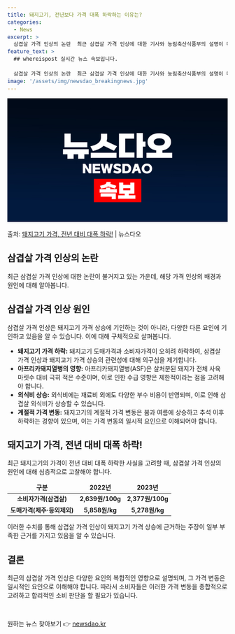 ```yaml
---
title: 돼지고기, 전년보다 가격 대폭 하락하는 이유는?
categories:
  - News
excerpt: >
  삼겹살 가격 인상의 논란  최근 삼겹살 가격 인상에 대한 기사와 농림축산식품부의 설명이 대중들의 이목을 끌고…
feature_text: >
  ## whereispost 실시간 뉴스 속보입니다.

  삼겹살 가격 인상의 논란  최근 삼겹살 가격 인상에 대한 기사와 농림축산식품부의 설명이 대중들의 이목을 끌고…
image: '/assets/img/newsdao_breakingnews.jpg'
---
```


![뉴스다오 속보](/assets/img/newsdao_breakingnews.jpg)

<p>출처: <a href="https://newsdao.kr/4204" rel="dofollow">돼지고기 가격, 전년 대비 대폭 하락!</a> | 뉴스다오</p>

<h2 data-ke-size="size26">삼겹살 가격 인상의 논란</h2>
<p data-ke-size="size16">최근 삼겹살 가격 인상에 대한 논란이 불거지고 있는 가운데, 해당 가격 인상의 배경과 원인에 대해 알아봅니다.</p>


<h2 data-ke-size="size26">삼겹살 가격 인상 원인</h2>
<p data-ke-size="size16">삼겹살 가격 인상은 돼지고기 가격 상승에 기인하는 것이 아니라, 다양한 다른 요인에 기인하고 있음을 알 수 있습니다. 이에 대해 구체적으로 살펴봅니다.</p>

<ul>
<li><b>돼지고기 가격 하락:</b> 돼지고기 도매가격과 소비자가격이 오히려 하락하여, 삼겹살 가격 인상과 돼지고기 가격 상승의 관련성에 대해 의구심을 제기합니다.</li>
<li><b>아프리카돼지열병의 영향:</b> 아프리카돼지열병(ASF)은 살처분된 돼지가 전체 사육 마릿수 대비 극히 적은 수준이며, 이로 인한 수급 영향은 제한적이라는 점을 고려해야 합니다.</li>
<li><b>외식비 상승:</b> 외식비에는 재료비 외에도 다양한 부수 비용이 반영되며, 이로 인해 삼겹살 외식비가 상승할 수 있습니다.</li>
<li><b>계절적 가격 변동:</b> 돼지고기의 계절적 가격 변동은 봄과 여름에 상승하고 추석 이후 하락하는 경향이 있으며, 이는 가격 변동의 일시적 요인으로 이해되어야 합니다.</li>
</ul>


<h2 data-ke-size="size26">돼지고기 가격, 전년 대비 대폭 하락!</h2>
<p data-ke-size="size16">최근 돼지고기의 가격이 전년 대비 대폭 하락한 사실을 고려할 때, 삼겹살 가격 인상의 원인에 대해 심층적으로 고찰해야 합니다.</p>


<table>
<thead>
<tr>
<td style="text-align: center; height: 17px;"><b>구분</b></td>
<td style="text-align: center; height: 17px;"><b>2022년</b></td>
<td style="text-align: center; height: 17px;"><b>2023년</b></td>
</tr>
</thead>
<tbody>
<tr>
<td style="text-align: center; height: 17px;"><b>소비자가격(삼겹살)</b></td>
<td style="text-align: center; height: 17px;"><b>2,639원/100g</b></td>
<td style="text-align: center; height: 17px;"><b>2,377원/100g</b></td>
</tr>
<tr>
<td style="text-align: center; height: 17px;"><b>도매가격(제주·등외제외)</b></td>
<td style="text-align: center; height: 17px;"><b>5,858원/kg</b></td>
<td style="text-align: center; height: 17px;"><b>5,278원/kg</b></td>
</tr>
</tbody>
</table>
<p data-ke-size="size16">이러한 수치를 통해 삼겹살 가격 인상이 돼지고기 가격 상승에 근거하는 주장이 일부 부족한 근거를 가지고 있음을 알 수 있습니다.</p>


<h2 data-ke-size="size26">결론</h2>
<p data-ke-size="size16">최근의 삼겹살 가격 인상은 다양한 요인의 복합적인 영향으로 설명되며, 그 가격 변동은 일시적인 요인으로 이해해야 합니다. 따라서 소비자들은 이러한 가격 변동을 종합적으로 고려하고 합리적인 소비 판단을 할 필요가 있습니다.</p>

<p data-ke-size="size16">&nbsp;</p> 

원하는 뉴스 찾아보기 👉 <a href="https://newsdao.kr" rel="dofollow">newsdao.kr</a>


